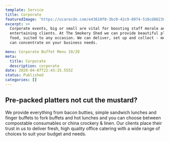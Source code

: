 ```yaml
---
template: Service
title: Corporate
featuredImage: 'https://ucarecdn.com/e43610f0-3bc0-42c9-8974-510cd8623002/'
excerpt: >+
  Corporate events, big or small are vital for boosting staff morale and
  entertaining clients. At The Smokery Shed we can provide beautiful platters of
  food, suited to any occasion. We can deliver, set up and collect - meaning you
  can concentrate on your business needs. 

menu: Corporate Buffet Menu 19/20
meta:
  title: Corporate
  description: corporate
date: 2020-04-07T22:43:15.555Z
status: Published
categories: []
---
```

## Pre-packed platters not cut the mustard?

We provide everything from bacon butties, simple sandwich lunches and finger buffets to fork buffets and hot lunches and you can choose between compostable consumables or china crockery & linen. Our clients place their trust in us to deliver fresh, high quality office catering with a wide range of choices to suit your budget and needs.
